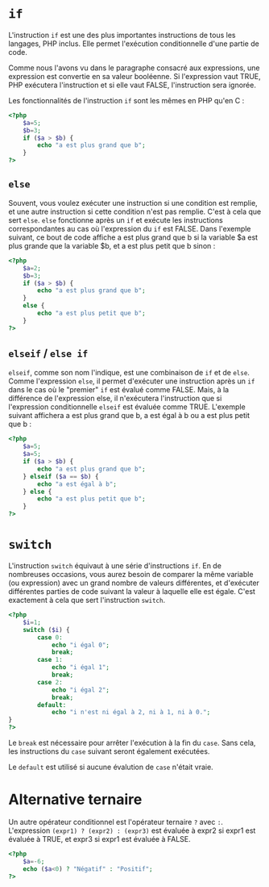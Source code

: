 # `if`

L'instruction `if` est une des plus importantes instructions de tous les langages, PHP inclus. Elle permet l'exécution conditionnelle d'une partie de code. 

Comme nous l'avons vu dans le paragraphe consacré aux expressions, une expression est convertie en sa valeur booléenne. Si l'expression vaut TRUE, PHP exécutera l'instruction et si elle vaut FALSE, l'instruction sera ignorée. 

Les fonctionnalités de l'instruction `if` sont les mêmes en PHP qu'en C :

```php runnable
<?php
	$a=5;
	$b=3;
	if ($a > $b) {
		echo "a est plus grand que b";
	}
?>
```

## `else`

Souvent, vous voulez exécuter une instruction si une condition est remplie, et une autre instruction si cette condition n'est pas remplie. C'est à cela que sert `else`. `else` fonctionne après un `if` et exécute les instructions correspondantes au cas où l'expression du `if` est FALSE. Dans l'exemple suivant, ce bout de code affiche a est plus grand que b si la variable $a est plus grande que la variable $b, et a est plus petit que b sinon :

```php runnable
<?php
	$a=2;
	$b=3;
	if ($a > $b) {
		echo "a est plus grand que b";
	}
	else {
		echo "a est plus petit que b";
	}
?>
```

## `elseif` / `else if`

`elseif`, comme son nom l'indique, est une combinaison de `if` et de `else`. Comme l'expression `else`, il permet d'exécuter une instruction après un `if` dans le cas où le "premier" `if` est évalué comme FALSE. Mais, à la différence de l'expression else, il n'exécutera l'instruction que si l'expression conditionnelle `elseif` est évaluée comme TRUE. L'exemple suivant affichera a est plus grand que b, a est égal à b ou a est plus petit que b :

```php runnable
<?php
	$a=5;
	$a=5;
	if ($a > $b) {
		echo "a est plus grand que b";
	} elseif ($a == $b) {
		echo "a est égal à b";
	} else {
		echo "a est plus petit que b";
	}
?>
```

# `switch`

L'instruction `switch` équivaut à une série d'instructions `if`. En de nombreuses occasions, vous aurez besoin de comparer la même variable (ou expression) avec un grand nombre de valeurs différentes, et d'exécuter différentes parties de code suivant la valeur à laquelle elle est égale. C'est exactement à cela que sert l'instruction `switch`.

```php runnable
<?php
	$i=1;
	switch ($i) {
		case 0:
			echo "i égal 0";
			break;
		case 1:
			echo "i égal 1";
			break;
		case 2:
			echo "i égal 2";
			break;
		default:
			echo "i n'est ni égal à 2, ni à 1, ni à 0.";
}
?>
```

Le `break` est nécessaire pour arrêter l'exécution à la fin du `case`. Sans cela, les instructions du `case` suivant seront également exécutées.

Le `default` est utilisé si aucune évalution de `case` n'était vraie.


# Alternative ternaire

Un autre opérateur conditionnel est l'opérateur ternaire `?` avec `:`.
L'expression `(expr1) ? (expr2) : (expr3)` est évaluée à expr2 si expr1 est évaluée à TRUE, et expr3 si expr1 est évaluée à FALSE.

```php runnable
<?php
	$a=-6;
	echo ($a<0) ? "Négatif" : "Positif";
?>
```
